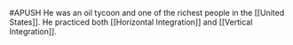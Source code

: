 #APUSH 
He was an oil tycoon and one of the richest people in the [[United States]]. He practiced both [[Horizontal Integration]] and [[Vertical Integration]].
